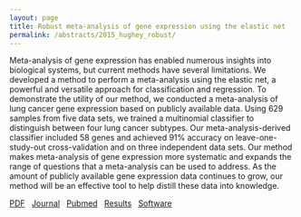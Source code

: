 ```yaml
---
layout: page
title: Robust meta-analysis of gene expression using the elastic net
permalink: /abstracts/2015_hughey_robust/
---
```


Meta-analysis of gene expression has enabled numerous insights into biological systems, but current methods have several limitations. We developed a method to perform a meta-analysis using the elastic net, a powerful and versatile approach for classification and regression. To demonstrate the utility of our method, we conducted a meta-analysis of lung cancer gene expression based on publicly available data. Using 629 samples from five data sets, we trained a multinomial classifier to distinguish between four lung cancer subtypes. Our meta-analysis-derived classifier included 58 genes and achieved 91% accuracy on leave-one-study-out cross-validation and on three independent data sets. Our method makes meta-analysis of gene expression more systematic and expands the range of questions that a meta-analysis can be used to address. As the amount of publicly available gene expression data continues to grow, our method will be an effective tool to help distill these data into knowledge.

[PDF](../../pdfs/2015_hughey_robust.pdf)&nbsp;&nbsp;
[Journal](http://dx.doi.org/10.1093/nar/gkv229)&nbsp;&nbsp;
[Pubmed](http://www.ncbi.nlm.nih.gov/pubmed/25829177)&nbsp;&nbsp;
[Results](http://dx.doi.org/10.5281/zenodo.16006)&nbsp;&nbsp;
[Software](https://github.com/jakejh/metapredict)